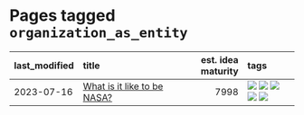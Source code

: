 # Pages tagged `organization_as_entity`

|last_modified|title|est. idea maturity|tags
|:---|:---|---:|:---|
|2023-07-16|[What is it like to be NASA?](../what_is_it_like_to_be_nasa.md)|7998|[![](https://img.shields.io/badge/tag-disunity_of_identity-f76896)](../tags/disunity_of_identity.md) [![](https://img.shields.io/badge/tag-organization_as_entity-0e5ec)](../tags/organization_as_entity.md) [![](https://img.shields.io/badge/tag-philosophy-50c04b)](../tags/philosophy.md) [![](https://img.shields.io/badge/tag-society_of_mind-36f98)](../tags/society_of_mind.md) [![](https://img.shields.io/badge/tag-theory_of_mind-3a9a4f)](../tags/theory_of_mind.md)|